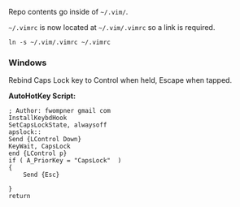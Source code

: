 Repo contents go inside of `~/.vim/`.

`~/.vimrc` is now located at `~/.vim/.vimrc` so a link is required.


```
ln -s ~/.vim/.vimrc ~/.vimrc
```

### Windows

Rebind Caps Lock key to Control when held, Escape when tapped.

**AutoHotKey Script:**

```
; Author: fwompner gmail com
InstallKeybdHook
SetCapsLockState, alwaysoff
apslock::
Send {LControl Down}
KeyWait, CapsLock
end {LControl p}
if ( A_PriorKey = "CapsLock"  )
{
    Send {Esc}

}
return
```
